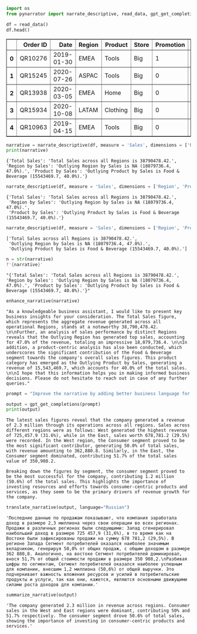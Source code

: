 ```python
import os
from pynarrator import narrate_descriptive, read_data, gpt_get_completions, enhance_narrative, translate_narrative, summarize_narrative
```


```python
df = read_data()
df.head()
```




<div>
<style scoped>
    .dataframe tbody tr th:only-of-type {
        vertical-align: middle;
    }

    .dataframe tbody tr th {
        vertical-align: top;
    }

    .dataframe thead th {
        text-align: right;
    }
</style>
<table border="1" class="dataframe">
  <thead>
    <tr style="text-align: right;">
      <th></th>
      <th>Order ID</th>
      <th>Date</th>
      <th>Region</th>
      <th>Product</th>
      <th>Store</th>
      <th>Promotion</th>
      <th>Price</th>
      <th>Quantity</th>
      <th>Sales</th>
    </tr>
  </thead>
  <tbody>
    <tr>
      <th>0</th>
      <td>QR10276</td>
      <td>2019-01-30</td>
      <td>EMEA</td>
      <td>Tools</td>
      <td>Big</td>
      <td>1</td>
      <td>89.6</td>
      <td>28</td>
      <td>2007.04</td>
    </tr>
    <tr>
      <th>1</th>
      <td>QR15245</td>
      <td>2020-07-26</td>
      <td>ASPAC</td>
      <td>Tools</td>
      <td>Big</td>
      <td>0</td>
      <td>268.5</td>
      <td>7</td>
      <td>1879.50</td>
    </tr>
    <tr>
      <th>2</th>
      <td>QR13938</td>
      <td>2020-03-05</td>
      <td>EMEA</td>
      <td>Home</td>
      <td>Big</td>
      <td>0</td>
      <td>223.3</td>
      <td>18</td>
      <td>4019.40</td>
    </tr>
    <tr>
      <th>3</th>
      <td>QR15934</td>
      <td>2020-10-08</td>
      <td>LATAM</td>
      <td>Clothing</td>
      <td>Big</td>
      <td>0</td>
      <td>210.4</td>
      <td>27</td>
      <td>5680.80</td>
    </tr>
    <tr>
      <th>4</th>
      <td>QR10963</td>
      <td>2019-04-15</td>
      <td>EMEA</td>
      <td>Tools</td>
      <td>Big</td>
      <td>0</td>
      <td>193.1</td>
      <td>22</td>
      <td>4248.20</td>
    </tr>
  </tbody>
</table>
</div>




```python
narrative = narrate_descriptive(df, measure = 'Sales', dimensions = ['Region', 'Product'], return_data = False, coverage = 0.5)
print(narrative)
```

    {'Total Sales': 'Total Sales across all Regions is 38790478.42.', 'Region by Sales': 'Outlying Region by Sales is NA (18079736.4, 47.0%).', 'Product by Sales': 'Outlying Product by Sales is Food & Beverage (15543469.7, 40.0%).'}



```python
narrate_descriptive(df, measure = 'Sales', dimensions = ['Region', 'Product'], return_data = False, coverage = 0.5)
```




    {'Total Sales': 'Total Sales across all Regions is 38790478.42.',
     'Region by Sales': 'Outlying Region by Sales is NA (18079736.4, 47.0%).',
     'Product by Sales': 'Outlying Product by Sales is Food & Beverage (15543469.7, 40.0%).'}




```python
narrate_descriptive(df, measure = 'Sales', dimensions = ['Region', 'Product'], simplify=True, coverage = 0.5)
```




    ['Total Sales across all Regions is 38790478.42.',
     'Outlying Region by Sales is NA (18079736.4, 47.0%).',
     'Outlying Product by Sales is Food & Beverage (15543469.7, 40.0%).']




```python
n = str(narrative)
f'{narrative}'
```




    "{'Total Sales': 'Total Sales across all Regions is 38790478.42.', 'Region by Sales': 'Outlying Region by Sales is NA (18079736.4, 47.0%).', 'Product by Sales': 'Outlying Product by Sales is Food & Beverage (15543469.7, 40.0%).'}"




```python
enhance_narrative(narrative)
```




    "As a knowledgeable business assistant, I would like to present key business insights for your consideration. The Total Sales figure, which represents the aggregate revenue generated across all operational Regions, stands at a noteworthy 38,790,478.42. \n\nFurther, an analysis of sales performance by distinct Regions reveals that the Outlying Region has generated top sales, accounting for 47.0% of the revenue, totaling an impressive 18,079,736.4. \n\nIn addition, a product-centric analysis has also been conducted, which underscores the significant contribution of the Food & Beverage segment towards the company's overall sales figures. This product category has emerged as the Outlying Product by Sales, generating a revenue of 15,543,469.7, which accounts for 40.0% of the total sales. \n\nI hope that this information helps you in making informed business decisions. Please do not hesitate to reach out in case of any further queries."




```python
prompt = "Improve the narrative by adding better business language for 'By Region Sales across all Regions is 2.3 M. Outlying Regions by Sales: West (725,457.9, 31.6 %), East (678,781.2, 29.5 %) West by Segment. In West, Sales across all Segment is equal to 725,457.9. In West, significant Segment by Sales: Consumer (362,880.8, 50.0 %) East by Segment. In East, Sales across all Segment is equal to 678,781.2. In East, significant Segment by Sales: Consumer (350,908.2, 51.7 %). By Segment. Sales across all Segment is 2.3 M. Outlying Segment by Sales: Consumer (1.2 M, 50.6 %)'"

output = gpt_get_completions(prompt)
print(output)
```

    The latest sales figures reveal that the company generated a revenue of 2.3 million through its operations across all regions. Sales across different regions were as follows: West generated the highest revenue of 725,457.9 (31.6%), while in the East, sales worth 678,781.2 (29.5%) were recorded. In the West region, the Consumer segment proved to be the most significant contributor, generating 50.0% of total sales, with revenue amounting to 362,880.8. Similarly, in the East, the Consumer segment dominated, contributing 51.7% of the total sales value of 350,908.2. 
    
    Breaking down the figures by segment, the consumer segment proved to be the most successful for the company, contributing 1.2 million (50.6%) of the total sales. This highlights the importance of investing resources and efforts towards consumer-centric products and services, as they seem to be the primary drivers of revenue growth for the company.



```python
translate_narrative(output, language="Russian")
```




    'Последние данные по продажам показывают, что компания заработала доход в размере 2,3 миллиона через свои операции во всех регионах. Продажи в различных регионах были следующими: Запад сгенерировал наибольший доход в размере 725 457,9 (31,6%), в то время как на Востоке были зафиксированы продажи на сумму 678 781,2 (29,5%). В регионе Запада Сегмент потребителей оказался наиболее значимым вкладчиком, генерируя 50,0% от общих продаж, с общим доходом в размере 362 880,8. Аналогично, на востоке Сегмент потребителей доминировал, внося 51,7% от общей стоимости продажи в размере 350 908,2.\nРазбивая цифры по сегментам, Сегмент потребителей оказался наиболее успешным для компании, внесшим 1,2 миллиона (50,6%) от общей выручки. Это подчеркивает важность вложения ресурсов и усилий в потребительские продукты и услуги, так как они, кажется, являются основными движущими силами роста доходов для компании.'




```python
summarize_narrative(output)
```




    'The company generated 2.3 million in revenue across regions. Consumer sales in the West and East regions were dominant, contributing 50% and 51.7% respectively. The consumer segment drove 50.6% of total sales, showing the importance of investing in consumer-centric products and services.'


